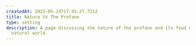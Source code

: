 ```yaml
---
createdAt: 2023-05-24T17:45:27.721Z
title: Nature Vs The Profane
type: setting
description: A page discussing the nature of the profane and its feud with the
  natural world.
---
```

